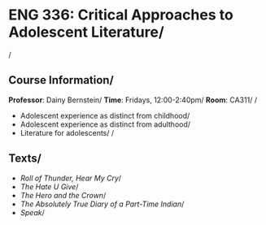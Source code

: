 # ENG 336: Critical Approaches to Adolescent Literature/
/
## Course Information/
**Professor**: Dainy Bernstein/
**Time**: Fridays, 12:00-2:40pm/
**Room**: CA311/
/
- Adolescent experience as distinct from childhood/
- Adolescent experience as distinct from adulthood/
- Literature for adolescents/
/
## Texts/
- *Roll of Thunder, Hear My Cry*/
- *The Hate U Give*/
- *The Hero and the Crown*/
- *The Absolutely True Diary of a Part-Time Indian*/
- *Speak*/
